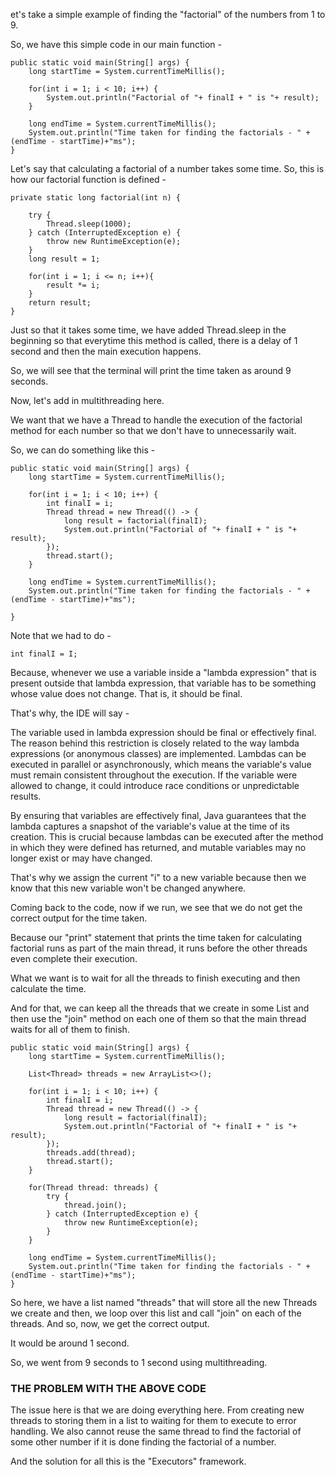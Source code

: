 et's take a simple example of finding the "factorial" of the numbers from 1 to 9.

So, we have this simple code in our main function -
```
public static void main(String[] args) {
    long startTime = System.currentTimeMillis();

    for(int i = 1; i < 10; i++) {
        System.out.println("Factorial of "+ finalI + " is "+ result);
    }

    long endTime = System.currentTimeMillis();
    System.out.println("Time taken for finding the factorials - " + (endTime - startTime)+"ms");
}
```
Let's say that calculating a factorial of a number takes some time. So, this is how our factorial function is defined -

```
private static long factorial(int n) {

    try {
        Thread.sleep(1000);
    } catch (InterruptedException e) {
        throw new RuntimeException(e);
    }
    long result = 1;

    for(int i = 1; i <= n; i++){
        result *= i;
    }
    return result;
}
```

Just so that it takes some time, we have added Thread.sleep in the beginning so that everytime this method is called, there is a delay of 1 second and then the main execution happens.

So, we will see that the terminal will print the time taken as around 9 seconds.

Now, let's add in multithreading here.

We want that we have a Thread to handle the execution of the factorial method for each number so that we don't have to unnecessarily wait.

So, we can do something like this -
```
public static void main(String[] args) {
    long startTime = System.currentTimeMillis();

    for(int i = 1; i < 10; i++) {
        int finalI = i;
        Thread thread = new Thread(() -> {
            long result = factorial(finalI);
            System.out.println("Factorial of "+ finalI + " is "+ result);
        });
        thread.start();
    }

    long endTime = System.currentTimeMillis();
    System.out.println("Time taken for finding the factorials - " + (endTime - startTime)+"ms");

}
```
Note that we had to do -
```
int finalI = I;
```
Because, whenever we use a variable inside a "lambda expression" that is present outside that lambda expression, that variable has to be something whose value does not change. That is, it should be final.

That's why, the IDE will say -

The variable used in lambda expression should be final or effectively final.
The reason behind this restriction is closely related to the way lambda expressions (or anonymous classes) are implemented. Lambdas can be executed in parallel or asynchronously, which means the variable's value must remain consistent throughout the execution. If the variable were allowed to change, it could introduce race conditions or unpredictable results.

By ensuring that variables are effectively final, Java guarantees that the lambda captures a snapshot of the variable's value at the time of its creation. This is crucial because lambdas can be executed after the method in which they were defined has returned, and mutable variables may no longer exist or may have changed.

That's why we assign the current "i" to a new variable because then we know that this new variable won't be changed anywhere.

Coming back to the code, now if we run, we see that we do not get the correct output for the time taken.

Because our "print" statement that prints the time taken for calculating factorial runs as part of the main thread, it runs before the other threads even complete their execution.

What we want is to wait for all the threads to finish executing and then calculate the time.

And for that, we can keep all the threads that we create in some List and then use the "join" method on each one of them so that the main thread waits for all of them to finish.
```
public static void main(String[] args) {
    long startTime = System.currentTimeMillis();

    List<Thread> threads = new ArrayList<>();

    for(int i = 1; i < 10; i++) {
        int finalI = i;
        Thread thread = new Thread(() -> {
            long result = factorial(finalI);
            System.out.println("Factorial of "+ finalI + " is "+ result);
        });
        threads.add(thread);
        thread.start();
    }

    for(Thread thread: threads) {
        try {
            thread.join();
        } catch (InterruptedException e) {
            throw new RuntimeException(e);
        }
    }

    long endTime = System.currentTimeMillis();
    System.out.println("Time taken for finding the factorials - " + (endTime - startTime)+"ms");
}
```
So here, we have a list named "threads" that will store all the new Threads we create and then, we loop over this list and call "join" on each of the threads. And so, now, we get the correct output.

It would be around 1 second.

So, we went from 9 seconds to 1 second using multithreading.

### THE PROBLEM WITH THE ABOVE CODE
The issue here is that we are doing everything here. From creating new threads to storing them in a list to waiting for them to execute to error handling. We also cannot reuse the same thread to find the factorial of some other number if it is done finding the factorial of a number.

And the solution for all this is the "Executors" framework.
